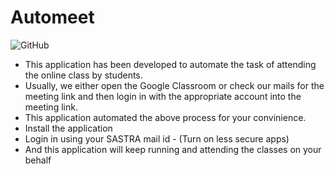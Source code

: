 # Automeet
![GitHub](https://img.shields.io/github/license/RamNarayan27/Automeet?logo=Github&style=for-the-badge)
- This application has been developed to automate the task of attending the online class by students.
- Usually, we either open the Google Classroom or check our mails for the meeting link and then login in with the appropriate account into the meeting link.
- This application automated the above process for your convinience.
- Install the application
- Login in using your SASTRA mail id - (Turn on less secure apps)
- And this application will keep running and attending the classes on your behalf
